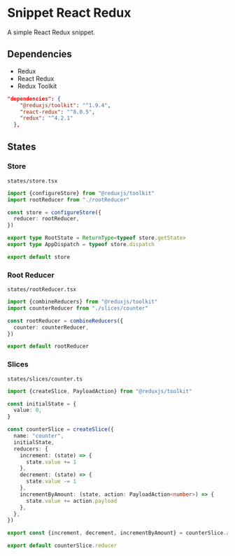 # Snippet React Redux

A simple React Redux snippet.

## Dependencies

- Redux
- React Redux
- Redux Toolkit

```json
"dependencies": {
    "@reduxjs/toolkit": "^1.9.4",
    "react-redux": "^8.0.5",
    "redux": "^4.2.1"
  },
```

## States

### Store

`states/store.tsx`

```typescript
import {configureStore} from "@reduxjs/toolkit"
import rootReducer from "./rootReducer"

const store = configureStore({
  reducer: rootReducer,
})

export type RootState = ReturnType<typeof store.getState>
export type AppDispatch = typeof store.dispatch

export default store
```

### Root Reducer

`states/rootReducer.tsx`

```typescript
import {combineReducers} from "@reduxjs/toolkit"
import counterReducer from "./slices/counter"

const rootReducer = combineReducers({
  counter: counterReducer,
})

export default rootReducer
```

### Slices

`states/slices/counter.ts`

```typescript
import {createSlice, PayloadAction} from "@reduxjs/toolkit"

const initialState = {
  value: 0,
}

const counterSlice = createSlice({
  name: "counter",
  initialState,
  reducers: {
    increment: (state) => {
      state.value += 1
    },
    decrement: (state) => {
      state.value -= 1
    },
    incrementByAmount: (state, action: PayloadAction<number>) => {
      state.value += action.payload
    },
  },
})

export const {increment, decrement, incrementByAmount} = counterSlice.actions

export default counterSlice.reducer
```
